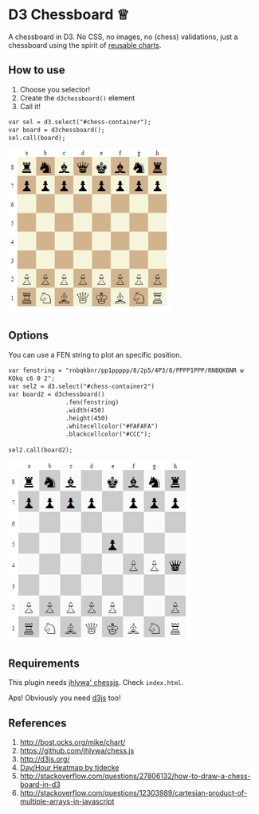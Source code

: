 # D3 Chessboard ♕

A chessboard in D3. No CSS, no images, no (chess) validations, just a chessboard 
using the spirit of [reusable charts](http://bost.ocks.org/mike/chart/).

## How to use

1. Choose you selector!
2. Create the `d3chessboard()` element
3. Call it!

```
var sel = d3.select("#chess-container");
var board = d3chessboard();
sel.call(board);
```

![](images/screenshot_1.png)

## Options

You can use a FEN string to plot an specific position.
```
var fenstring = "rnbqkbnr/pp1ppppp/8/2p5/4P3/8/PPPP1PPP/RNBQKBNR w KQkq c6 0 2";
var sel2 = d3.select("#chess-container2")
var board2 = d3chessboard()
				.fen(fenstring)
				.width(450)
				.height(450)
				.whitecellcolor("#FAFAFA")
				.blackcellcolor("#CCC");

sel2.call(board2);
```
![](images/screenshot_2.png)

## Requirements

This plugin needs [jhlywa' chessjs](https://github.com/jhlywa/chess.js). Check `index.html`.

Aps! Obviously you need [d3js](http://d3js.org/) too!

## References

1. http://bost.ocks.org/mike/chart/
2. https://github.com/jhlywa/chess.js
3. http://d3js.org/
4. [Day/Hour Heatmap by tjdecke](http://bl.ocks.org/tjdecke/5558084)
5. http://stackoverflow.com/questions/27806132/how-to-draw-a-chess-board-in-d3
6. http://stackoverflow.com/questions/12303989/cartesian-product-of-multiple-arrays-in-javascript